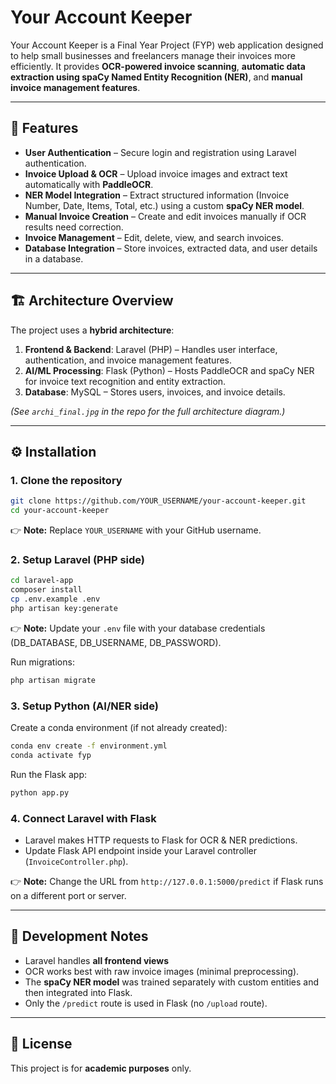 # Your Account Keeper

Your Account Keeper is a Final Year Project (FYP) web application designed to help small businesses and freelancers manage their invoices more efficiently. It provides **OCR-powered invoice scanning**, **automatic data extraction using spaCy Named Entity Recognition (NER)**, and **manual invoice management features**.

---

## 🚀 Features

- **User Authentication** – Secure login and registration using Laravel authentication.
- **Invoice Upload & OCR** – Upload invoice images and extract text automatically with **PaddleOCR**.
- **NER Model Integration** – Extract structured information (Invoice Number, Date, Items, Total, etc.) using a custom **spaCy NER model**.
- **Manual Invoice Creation** – Create and edit invoices manually if OCR results need correction.
- **Invoice Management** – Edit, delete, view, and search invoices.
- **Database Integration** – Store invoices, extracted data, and user details in a database.

---

## 🏗️ Architecture Overview

The project uses a **hybrid architecture**:

1. **Frontend & Backend**: Laravel (PHP) – Handles user interface, authentication, and invoice management features.  
2. **AI/ML Processing**: Flask (Python) – Hosts PaddleOCR and spaCy NER for invoice text recognition and entity extraction.  
3. **Database**: MySQL – Stores users, invoices, and invoice details.  

*(See `archi_final.jpg` in the repo for the full architecture diagram.)*

---

## ⚙️ Installation

### 1. Clone the repository
```bash
git clone https://github.com/YOUR_USERNAME/your-account-keeper.git
cd your-account-keeper
```

👉 **Note:** Replace `YOUR_USERNAME` with your GitHub username.

### 2. Setup Laravel (PHP side)
```bash
cd laravel-app
composer install
cp .env.example .env
php artisan key:generate
```

👉 **Note:** Update your `.env` file with your database credentials (DB_DATABASE, DB_USERNAME, DB_PASSWORD).

Run migrations:
```bash
php artisan migrate
```

### 3. Setup Python (AI/NER side)
Create a conda environment (if not already created):
```bash
conda env create -f environment.yml
conda activate fyp
```

Run the Flask app:
```bash
python app.py
```

### 4. Connect Laravel with Flask
- Laravel makes HTTP requests to Flask for OCR & NER predictions.  
- Update Flask API endpoint inside your Laravel controller (`InvoiceController.php`).  

👉 **Note:** Change the URL from `http://127.0.0.1:5000/predict` if Flask runs on a different port or server.

---


## 📝 Development Notes

- Laravel handles **all frontend views** 
- OCR works best with raw invoice images (minimal preprocessing).
- The **spaCy NER model** was trained separately with custom entities and then integrated into Flask.
- Only the `/predict` route is used in Flask (no `/upload` route).

---


## 📜 License

This project is for **academic purposes** only.  
